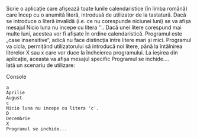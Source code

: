 Scrie o aplicație care afișează toate lunile calendaristice (în limba română) care încep cu o anumită literă, introdusă de utilizator de la tastatură. Dacă se introduce o literă invalidă (i.e. ce nu corespunde niciunei luni) se va afișa mesajul 
Nicio luna nu incepe cu litera '<letter>'.. Dacă unei litere corespund mai multe luni, acestea vor fi afișate în ordine calendaristică. Programul este „case insensitive“, adică nu face distincția între litere mari și mici. 
Programul va cicla, permițând utilizatorului să introducă noi litere, până la întâlnirea literelor X sau x care vor duce la încheierea programului. La ieșirea din aplicație, aceasta va afișa mesajul specific Programul se inchide….\
Iată un scenariu de utilizare:

Console

    a
    Aprilie
    August
    c
    Nicio luna nu incepe cu litera 'c'.
    D
    Decembrie
    X
    Programul se inchide...

